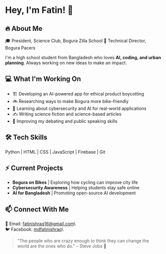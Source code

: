 # Hey, I'm Fatin! 🚀

## 🔥 About Me

🎓 President, Science Club, Bogura Zilla School
🏀 Technical Director, Bogura Pacers

I'm a high school student from Bangladesh who loves **AI, coding, and urban planning**. Always working on new ideas to make an impact.

## 💻 What I'm Working On

- 🏗 Developing an AI-powered app for ethical product boycotting
- 🚲 Researching ways to make Bogura more bike-friendly
- 🔐 Learning about cybersecurity and AI for real-world applications
- ✍ Writing science fiction and science-based articles
- 🎤 Improving my debating and public speaking skills

## 🛠 Tech Skills

Python | HTML | CSS | JavaScript | Firebase | Git

## ⚡ Current Projects

- **Bogura on Bikes** | Exploring how cycling can improve city life
- **Cybersecurity Awareness** | Helping students stay safe online
- **AI for Bangladesh** | Promoting open-source AI development

## 📫 Connect With Me

📩 Email: [fatinishraq16@gmail.com](mailto\:fatinishraq16@gmail.com)\\\
🐦 Facebook: [mdfatinishraq](https://www.facebook.com/mdfatinishraq)\\

> "The people who are crazy enough to think they can change the world are the ones who do." – Steve Jobs 🚀

